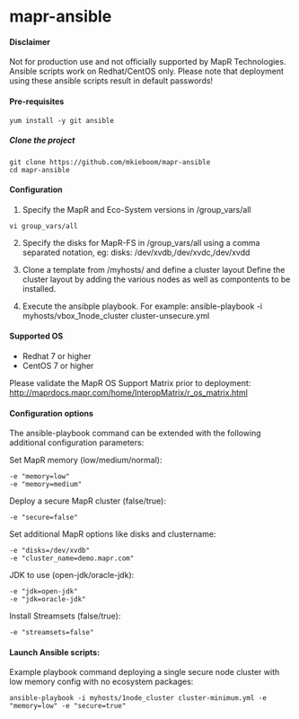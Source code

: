 # mapr-ansible

#### Disclaimer
Not for production use and not officially supported by MapR Technologies.
Ansible scripts work on Redhat/CentOS only.
Please note that deployment using these ansible scripts result in default passwords!

#### Pre-requisites
```
yum install -y git ansible
```

##### Clone the project
```
git clone https://github.com/mkieboom/mapr-ansible
cd mapr-ansible
```

#### Configuration
1. Specify the MapR and Eco-System versions in /group_vars/all
```
vi group_vars/all
```

2. Specify the disks for MapR-FS in /group_vars/all using a comma separated notation, eg:
disks: /dev/xvdb,/dev/xvdc,/dev/xvdd

3. Clone a template from /myhosts/ and define a cluster layout
Define the cluster layout by adding the various nodes as well as compontents to be installed.

4. Execute the ansibple playbook. For example:
ansible-playbook -i myhosts/vbox_1node_cluster cluster-unsecure.yml


#### Supported OS

* Redhat 7 or higher
* CentOS 7 or higher

Please validate the MapR OS Support Matrix prior to deployment:
http://maprdocs.mapr.com/home/InteropMatrix/r_os_matrix.html

#### Configuration options
The ansible-playbook command can be extended with the following additional configuration parameters:

Set MapR memory (low/medium/normal):
```
-e "memory=low"
-e "memory=medium"
```

Deploy a secure MapR cluster (false/true):
```
-e "secure=false"
```

Set additional MapR options like disks and clustername:
```
-e "disks=/dev/xvdb"
-e "cluster_name=demo.mapr.com"
```

JDK to use (open-jdk/oracle-jdk):
```
-e "jdk=open-jdk"
-e "jdk=oracle-jdk"
```

Install Streamsets (false/true):
```
-e "streamsets=false"
```


#### Launch Ansible scripts:
Example playbook command deploying a single secure node cluster with low memory config with no ecosystem packages:
```
ansible-playbook -i myhosts/1node_cluster cluster-minimum.yml -e "memory=low" -e "secure=true"
```

